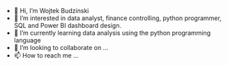 - 👋 Hi, I’m Wojtek Budzinski
- 👀 I’m interested in data analyst, finance controlling, python programmer, SQL and Power BI dashboard design.
- 🌱 I’m currently learning data analysis using the python programming language
- 💞️ I’m looking to collaborate on ...
- 📫 How to reach me ...

<!---
ned61/ned61 is a ✨ special ✨ repository because its `README.md` (this file) appears on your GitHub profile.
You can click the Preview link to take a look at your changes.
--->

